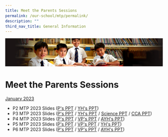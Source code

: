 ```yaml
---
title: Meet the Parents Sessions
permalink: /our-school/mtp/permalink/
description: ""
third_nav_title: General Information
---
```

![](/images/Sub-banner1.jpg)

Meet the Parents Sessions
=========================
<u>January 2023</u><br>
* P2 MTP 2023 Slides ([P's PPT](/files/p21.pdf) / [YH's PPT](/files/p22.pdf))
* P3 MTP 2023 Slides ([P's PPT](/files/p31.pdf) / [YH's PPT](/files/p32.pdf) / [Science PPT](/files/p33.pdf) / [CCA PPT](/files/p34.pdf)) 
* P4 MTP 2023 Slides ([P's PPT](/files/p41.pdf) / [VP's PPT](/files/p42.pdf) / [AYH's PPT](/files/p43.pdf))
* P5 MTP 2023 Slides ([P's PPT](/files/p51.pdf) / [VP's PPT](/files/p52.pdf) / [YH's PPT](/files/p53.pdf))
* P6 MTP 2023 Slides ([P's PPT](/files/p61.pdf) / [VP's PPT](/files/p62.pdf) / [AYH's PPT](/files/p63.pdf))

